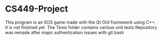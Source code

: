 # CS449-Project
This program is an SOS game made with the Qt GUI framework using C++. It is not finished yet.
The Tests folder contains various unit tests
Repository was remade after major authentication issues with git bash
